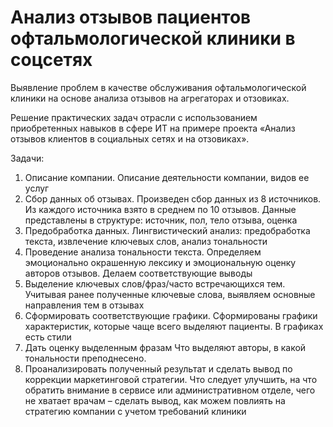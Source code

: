 # Анализ отзывов пациентов офтальмологической клиники в соцсетях
Выявление проблем в качестве обслуживания офтальмологической клиники на основе анализа отзывов на агрегаторах и отзовиках.

Решение практических задач отрасли с использованием приобретенных навыков в сфере ИТ на примере проекта «Анализ отзывов клиентов в социальных сетях и на отзовиках».

Задачи:
1.	Описание компании.	Описание деятельности компании, видов ее услуг
2.	Сбор данных об отзывах.	Произведен сбор данных из 8 источников. Из каждого источника взято в среднем по 10 отзывов. Данные представлены в структуре: источник, пол, тело отзыва, оценка
3.	Предобработка данных.	Лингвистический анализ: предобработка текста, извлечение ключевых слов, анализ тональности
4.	Проведение анализа тональности текста.	Определяем эмоционально окрашенную лексику и эмоциональную оценку авторов отзывов. Делаем соответствующие выводы
5.	Выделение ключевых слов/фраз/часто встречающихся тем.	Учитывая ранее полученные ключевые слова, выявляем основные направления тем в отзывах
6.	Сформировать соответствующие графики.	Сформированы графики характеристик, которые чаще всего выделяют пациенты. В графиках есть стили
7.	Дать оценку выделенным фразам	Что выделяют авторы, в какой тональности преподнесено.
8.	Проанализировать полученный результат и сделать вывод по коррекции маркетинговой стратегии.	Что следует улучшить, на что обратить внимание в сервисе или административном отделе, чего не хватает врачам – сделать вывод, как можем повлиять на стратегию компании с учетом требований клиники
